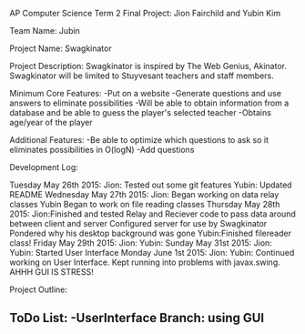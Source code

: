 AP Computer Science Term 2 Final Project: Jion Fairchild and Yubin Kim 

Team Name: Jubin

Project Name: Swagkinator

Project Description: 
Swagkinator is inspired by The Web Genius, Akinator. Swagkinator will be limited to Stuyvesant teachers and staff members. 

Minimum Core Features: 
-Put on a website
-Generate questions and use answers to eliminate possibilities 
-Will be able to obtain information from a database and be able to guess the player's selected teacher 
-Obtains age/year of the player

Additional Features: 
-Be able to optimize which questions to ask so it eliminates possibilities in O(logN)
-Add questions 

Development Log: 

Tuesday May 26th 2015: 
  Jion: Tested out some git features
  Yubin: Updated README
Wednesday May 27th 2015:
  Jion: Began working on data relay classes
  Yubin Began to work on file reading classes
Thursday May 28th 2015:
  Jion:Finished and tested Relay and Reciever code to pass data around between client and server
       Configured server for use by Swagkinator
       Pondered why his desktop background was gone
  Yubin:Finished filereader class!
Friday May 29th 2015: 
  Jion: 
  Yubin: 
Sunday May 31st 2015:
  Jion:
  Yubin: Started User Interface
Monday June 1st 2015:
  Jion:
  Yubin: Continued working on User Interface. Kept running into problems with javax.swing. AHHH GUI IS STRESS! 


Project Outline: 




ToDo List: 
-UserInterface Branch: using GUI 
-

